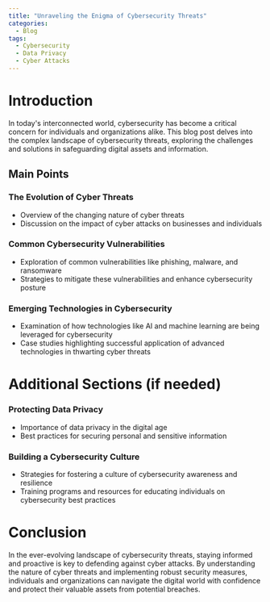 ```yaml
---
title: "Unraveling the Enigma of Cybersecurity Threats"
categories:
  - Blog
tags:
  - Cybersecurity
  - Data Privacy
  - Cyber Attacks
---
```


# Introduction
In today's interconnected world, cybersecurity has become a critical concern for individuals and organizations alike. This blog post delves into the complex landscape of cybersecurity threats, exploring the challenges and solutions in safeguarding digital assets and information.

## Main Points
### The Evolution of Cyber Threats
- Overview of the changing nature of cyber threats
- Discussion on the impact of cyber attacks on businesses and individuals

### Common Cybersecurity Vulnerabilities
- Exploration of common vulnerabilities like phishing, malware, and ransomware
- Strategies to mitigate these vulnerabilities and enhance cybersecurity posture

### Emerging Technologies in Cybersecurity
- Examination of how technologies like AI and machine learning are being leveraged for cybersecurity
- Case studies highlighting successful application of advanced technologies in thwarting cyber threats

# Additional Sections (if needed)
### Protecting Data Privacy
- Importance of data privacy in the digital age
- Best practices for securing personal and sensitive information

### Building a Cybersecurity Culture
- Strategies for fostering a culture of cybersecurity awareness and resilience
- Training programs and resources for educating individuals on cybersecurity best practices

# Conclusion
In the ever-evolving landscape of cybersecurity threats, staying informed and proactive is key to defending against cyber attacks. By understanding the nature of cyber threats and implementing robust security measures, individuals and organizations can navigate the digital world with confidence and protect their valuable assets from potential breaches.